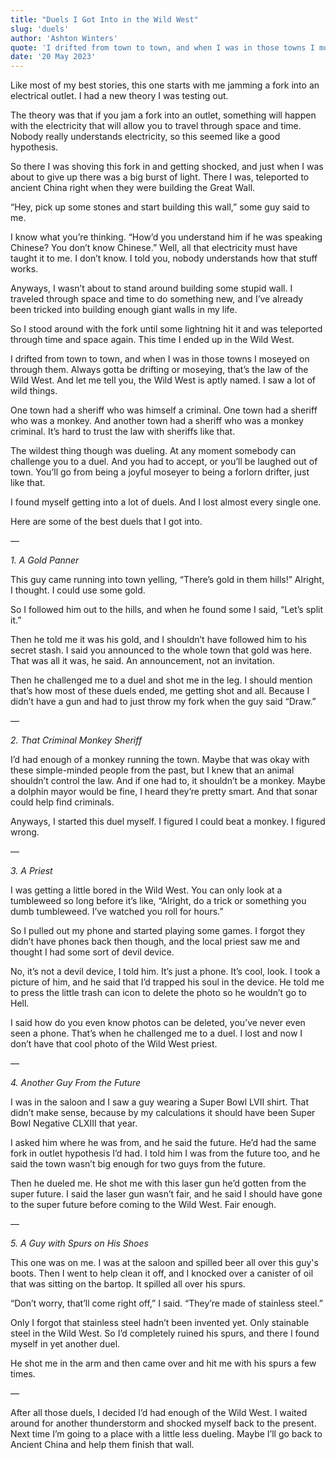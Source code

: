 ```yaml
---
title: "Duels I Got Into in the Wild West"
slug: 'duels'
author: 'Ashton Winters'
quote: 'I drifted from town to town, and when I was in those towns I moseyed on through them. Always gotta be drifting or moseying, that’s the law of the Wild West.'
date: '20 May 2023'
---
```


Like most of my best stories, this one starts with me jamming a fork into an electrical outlet. I had a new theory I was testing out.

The theory was that if you jam a fork into an outlet, something will happen with the electricity that will allow you to travel through space and time. Nobody really understands electricity, so this seemed like a good hypothesis.

So there I was shoving this fork in and getting shocked, and just when I was about to give up there was a big burst of light. There I was, teleported to ancient China right when they were building the Great Wall.

“Hey, pick up some stones and start building this wall,” some guy said to me.

I know what you’re thinking. “How’d you understand him if he was speaking Chinese? You don’t know Chinese.” Well, all that electricity must have taught it to me. I don’t know. I told you, nobody understands how that stuff works.

Anyways, I wasn’t about to stand around building some stupid wall. I traveled through space and time to do something new, and I’ve already been tricked into building enough giant walls in my life.

So I stood around with the fork until some lightning hit it and was teleported through time and space again. This time I ended up in the Wild West.

I drifted from town to town, and when I was in those towns I moseyed on through them. Always gotta be drifting or moseying, that’s the law of the Wild West. And let me tell you, the Wild West is aptly named. I saw a lot of wild things.

One town had a sheriff who was himself a criminal. One town had a sheriff who was a monkey. And another town had a sheriff who was a monkey criminal. It’s hard to trust the law with sheriffs like that.

The wildest thing though was dueling. At any moment somebody can challenge you to a duel. And you had to accept, or you’ll be laughed out of town. You’ll go from being a joyful moseyer to being a forlorn drifter, just like that.

I found myself getting into a lot of duels. And I lost almost every single one.

Here are some of the best duels that I got into.

—

*1. A Gold Panner*

This guy came running into town yelling, “There’s gold in them hills!” Alright, I thought. I could use some gold.

So I followed him out to the hills, and when he found some I said, “Let’s split it.”

Then he told me it was his gold, and I shouldn’t have followed him to his secret stash. I said you announced to the whole town that gold was here. That was all it was, he said. An announcement, not an invitation.

Then he challenged me to a duel and shot me in the leg. I should mention that’s how most of these duels ended, me getting shot and all. Because I didn’t have a gun and had to just throw my fork when the guy said “Draw.”

—

*2. That Criminal Monkey Sheriff*

I’d had enough of a monkey running the town. Maybe that was okay with these simple-minded people from the past, but I knew that an animal shouldn’t control the law. And if one had to, it shouldn’t be a monkey. Maybe a dolphin mayor would be fine, I heard they’re pretty smart. And that sonar could help find criminals.

Anyways, I started this duel myself. I figured I could beat a monkey. I figured wrong.

—

*3. A Priest*

I was getting a little bored in the Wild West. You can only look at a tumbleweed so long before it’s like, “Alright, do a trick or something you dumb tumbleweed. I’ve watched you roll for hours.”

So I pulled out my phone and started playing some games. I forgot they didn’t have phones back then though, and the local priest saw me and thought I had some sort of devil device.

No, it’s not a devil device, I told him. It’s just a phone. It’s cool, look. I took a picture of him, and he said that I’d trapped his soul in the device. He told me to press the little trash can icon to delete the photo so he wouldn’t go to Hell.

I said how do you even know photos can be deleted, you’ve never even seen a phone. That’s when he challenged me to a duel. I lost and now I don’t have that cool photo of the Wild West priest.

—

*4. Another Guy From the Future*

I was in the saloon and I saw a guy wearing a Super Bowl LVII shirt. That didn’t make sense, because by my calculations it should have been Super Bowl Negative CLXIII that year.

I asked him where he was from, and he said the future. He’d had the same fork in outlet hypothesis I’d had. I told him I was from the future too, and he said the town wasn’t big enough for two guys from the future.

Then he dueled me. He shot me with this laser gun he’d gotten from the super future. I said the laser gun wasn’t fair, and he said I should have gone to the super future before coming to the Wild West. Fair enough.

—

*5. A Guy with Spurs on His Shoes*

This one was on me. I was at the saloon and spilled beer all over this guy's boots. Then I went to help clean it off, and I knocked over a canister of oil that was sitting on the bartop. It spilled all over his spurs.

“Don’t worry, that’ll come right off,” I said. “They’re made of stainless steel.”

Only I forgot that stainless steel hadn’t been invented yet. Only stainable steel in the Wild West. So I’d completely ruined his spurs, and there I found myself in yet another duel.

He shot me in the arm and then came over and hit me with his spurs a few times.

—

After all those duels, I decided I’d had enough of the Wild West. I waited around for another thunderstorm and shocked myself back to the present. Next time I’m going to a place with a little less dueling. Maybe I’ll go back to Ancient China and help them finish that wall.
